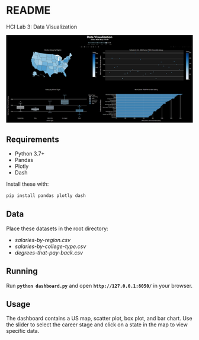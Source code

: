 # README

HCI Lab 3: Data Visualization

![demo](https://github.com/tjuDavidWang/HCI2023/blob/main/Lab3-Data_Visualization/demo.png)

## **Requirements**

- Python 3.7+
- Pandas
- Plotly
- Dash

Install these with: 

```python
pip install pandas plotly dash
```

## **Data**

Place these datasets in the root directory:

- *salaries-by-region.csv*
- *salaries-by-college-type.csv*
- *degrees-that-pay-back.csv*

## **Running**

Run **`python dashboard.py`** and open **`http://127.0.0.1:8050/`** in your browser.

## **Usage**

The dashboard contains a US map, scatter plot, box plot, and bar chart. Use the slider to select the career stage and click on a state in the map to view specific data.
